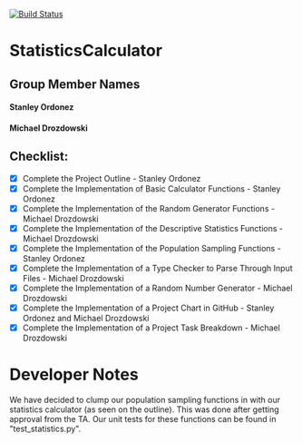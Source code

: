[![Build Status](https://travis-ci.com/mjdroz/StatisticsCalculator.svg?branch=main)](https://travis-ci.com/mjdroz/StatisticsCalculator)

# StatisticsCalculator
## Group Member Names
#### Stanley Ordonez
#### Michael Drozdowski

## Checklist:

- [x] Complete the Project Outline - Stanley Ordonez
- [x] Complete the Implementation of Basic Calculator Functions - Stanley Ordonez
- [x] Complete the Implementation of the Random Generator Functions - Michael Drozdowski
- [x] Complete the Implementation of the Descriptive Statistics Functions - Michael Drozdowski
- [x] Complete the Implementation of the Population Sampling Functions - Stanley Ordonez
- [x] Complete the Implementation of a Type Checker to Parse Through Input Files - Michael Drozdowski
- [x] Complete the Implementation of a Random Number Generator - Michael Drozdowski
- [x] Complete the Implementation of a Project Chart in GitHub - Stanley Ordonez and Michael Drozdowski
- [x] Complete the Implementation of a Project Task Breakdown - Michael Drozdowski

# Developer Notes

We have decided to clump our population sampling functions in with our statistics calculator (as seen on the outline). This was done after getting approval from the TA. Our unit tests for these functions can be found in "test_statistics.py".